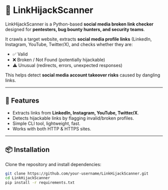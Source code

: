 # 🔗 LinkHijackScanner

LinkHijackScanner is a Python-based **social media broken link checker** designed for **pentesters, bug bounty hunters, and security teams**.  

It crawls a target website, extracts **social media profile links** (LinkedIn, Instagram, YouTube, Twitter/X), and checks whether they are:
- ✅ Valid  
- ❌ Broken / Not Found (potentially hijackable)  
- ⚠️ Unusual (redirects, errors, unexpected responses)  

This helps detect **social media account takeover risks** caused by dangling links.

---

## 🚀 Features
- Extracts links from **LinkedIn, Instagram, YouTube, Twitter/X**.  
- Detects hijackable links by flagging invalid/broken profiles.  
- Simple CLI tool, lightweight, fast.  
- Works with both HTTP & HTTPS sites.  

---

## 📦 Installation

Clone the repository and install dependencies:

```bash
git clone https://github.com/your-username/LinkHijackScanner.git
cd LinkHijackScanner
pip install -r requirements.txt
```
